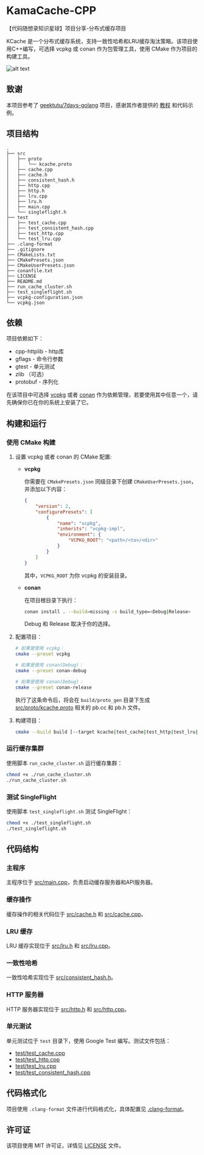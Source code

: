 # KamaCache-CPP

【代码随想录知识星球】项目分享-分布式缓存项目

KCache 是一个分布式缓存系统，支持一致性哈希和LRU缓存淘汰策略。该项目使用C++编写，可选择 vcpkg 或 conan 作为包管理工具，使用 CMake 作为项目的构建工具。

![alt text](https://obsidian-image-oss.oss-cn-shanghai.aliyuncs.com/kcache_architecture)

## 致谢

本项目参考了 [geektutu/7days-golang](https://github.com/geektutu/7days-golang) 项目，感谢其作者提供的 [教程](https://geektutu.com/post/geecache.html) 和代码示例。

## 项目结构

```
.
├── src
│   ├── proto
│   │   └── kcache.proto
│   ├── cache.cpp
│   ├── cache.h
│   ├── consistent_hash.h
│   ├── http.cpp
│   ├── http.h
│   ├── lru.cpp
│   ├── lru.h
│   ├── main.cpp
│   └── singleflight.h
├── test
│   ├── test_cache.cpp
│   ├── test_consistent_hash.cpp
│   ├── test_http.cpp
│   └── test_lru.cpp
├── .clang-format
├── .gitignore
├── CMakeLists.txt
├── CMakePresets.json
├── CMakeUserPresets.json
├── conanfile.txt
├── LICENSE
├── README.md
├── run_cache_cluster.sh
├── test_singleflight.sh
├── vcpkg-configuration.json
└── vcpkg.json
```

## 依赖

项目依赖如下：

- cpp-httplib - http库
- gflags - 命令行参数
- gtest - 单元测试
- zlib （可选）
- protobuf - 序列化

在该项目中可选择 [vcpkg](https://vcpkg.io/en/) 或者 [conan](https://conan.io/) 作为依赖管理，若要使用其中任意一个，请先确保你已在你的系统上安装了它。

## 构建和运行

### 使用 CMake 构建

1. 设置 vcpkg 或者 conan 的 CMake 配置:

    - **vcpkg**

        你需要在 `CMakePresets.json` 同级目录下创建 `CMakeUserPresets.json`，并添加以下内容：
    
        ```json
        {
            "version": 2,
            "configurePresets": [
                {
                    "name": "vcpkg",
                    "inherits": "vcpkg-impl",
                    "environment": {
                        "VCPKG_ROOT": "<path>/<to>/<dir>"
                    }
                }
            ]
        }
        ```

        其中，`VCPKG_ROOT` 为你 vcpkg 的安装目录。

    - **conan**

        在项目根目录下执行：

        ```sh
        conan install . --build=missing -s build_type=<Debug|Release>
        ```

        Debug 和 Release 取决于你的选择。

2. 配置项目：

    ```sh
    # 如果是使用 vcpkg：
    cmake --preset vcpkg

    # 如果是使用 conan(Debug)：
    cmake --preset conan-debug

    # 如果是使用 conan(Debug)：
    cmake --preset conan-release
    ```

    执行了这条命令后，将会在 `build/proto_gen` 目录下生成 [src/proto/kcache.proto](src/proto/kcache.proto) 相关的 pb.cc 和 pb.h 文件。

3. 构建项目：

    ```sh
    cmake --build build [--target kcache|test_cache|test_http|test_lru|test_consistent_hash]
    ```

### 运行缓存集群

使用脚本 `run_cache_cluster.sh` 运行缓存集群：

```sh
chmod +x ./run_cache_cluster.sh
./run_cache_cluster.sh
```

### 测试 SingleFlight

使用脚本 `test_singleflight.sh` 测试 SingleFlight：

```sh
chmod +x ./test_singleflight.sh
./test_singleflight.sh
```

## 代码结构

### 主程序

主程序位于 [src/main.cpp](src/main.cpp)，负责启动缓存服务器和API服务器。

### 缓存操作

缓存操作的相关代码位于 [src/cache.h](src/cache.h) 和 [src/cache.cpp](src/cache.cpp)。

### LRU 缓存

LRU 缓存实现位于 [src/lru.h](src/lru.h) 和 [src/lru.cpp](src/lru.cpp)。

### 一致性哈希

一致性哈希实现位于 [src/consistent_hash.h](src/consistent_hash.h)。

### HTTP 服务器

HTTP 服务器实现位于 [src/http.h](src/http.h) 和 [src/http.cpp](src/http.cpp)。

### 单元测试

单元测试位于 `test` 目录下，使用 Google Test 编写。测试文件包括：

- [test/test_cache.cpp](test/test_cache.cpp)
- [test/test_http.cpp](test/test_http.cpp)
- [test/test_lru.cpp](test/test_lru.cpp)
- [test/test_consistent_hash.cpp](test/test_consistent_hash.cpp)

## 代码格式化

项目使用 `.clang-format` 文件进行代码格式化，具体配置见 [.clang-format](.clang-format)。

## 许可证

该项目使用 MIT 许可证，详情见 [LICENSE](LICENSE) 文件。
